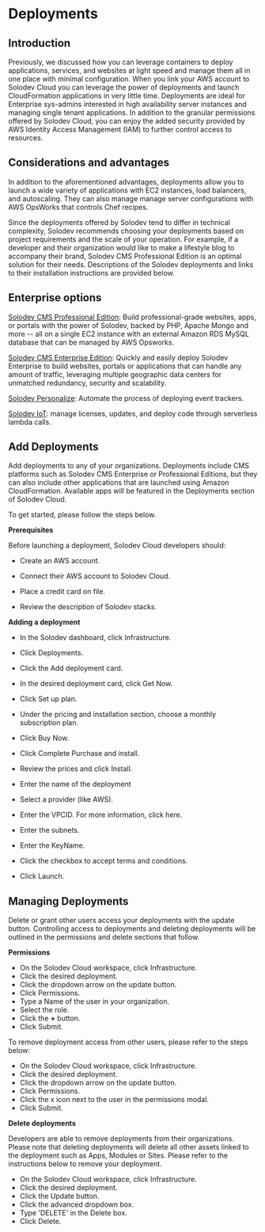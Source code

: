 # Deployments

## Introduction
Previously, we discussed how you can leverage containers to deploy applications, services, and websites at light speed and manage them all in one place with minimal configuration. When you link your AWS account to Solodev Cloud you can leverage the power of deployments and launch CloudFormation applications in very little time. Deployments are ideal for Enterprise sys-admins interested in high availability server instances and managing single tenant applications. In addition to the granular permissions offered by Solodev Cloud, you can enjoy the added security provided by AWS Identity Access Management (IAM) to further control access to resources.   

## Considerations and advantages
In addition to the aforementioned advantages, deployments allow you to launch a wide variety of applications with EC2 instances, load balancers, and autoscaling. They can also manage manage server configurations with AWS OpsWorks that controls Chef recipes.

 

Since the deployments offered by Solodev tend to differ in technical complexity, Solodev recommends choosing your deployments based on project requirements and the scale of your operation. For example, if a developer and their organization would like to make a lifestyle blog to accompany their brand, Solodev CMS Professional Edition is an optimal solution for their needs. Descriptions of the Solodev deployments and links to their installation instructions are provided below.

 

## Enterprise options
[Solodev CMS Professional Edition](https://github.com/solodev/aws/blob/master/pages/solodev-cms-pro.md): Build professional-grade websites, apps, or portals with the power of Solodev, backed by PHP, Apache Mongo and more -- all on a single EC2 instance with an external Amazon RDS MySQL database that can be managed by AWS Opsworks.

[Solodev CMS Enterprise Edition](https://www.solodev.com/enterprise/): Quickly and easily deploy Solodev Enterprise to build websites, portals or applications that can handle any amount of traffic, leveraging multiple geographic data centers for unmatched redundancy, security and scalability. 

[Solodev Personalize](https://www.solodev.com/marketplace/personalize): Automate the process of deploying event trackers. 

[Solodev IoT](https://www.solodev.com/marketplace/iot): manage licenses, updates, and deploy code through serverless lambda calls.

## Add Deployments

Add deployments to any of your organizations. Deployments include CMS platforms such as Solodev CMS Enterprise or Professional Editions, but they can also include other applications that are launched using Amazon CloudFormation. Available apps will be featured in the Deployments section of Solodev Cloud. 

 

To get started, please follow the steps below. 

 

**Prerequisites**

Before launching a deployment, Solodev Cloud developers should: 

- Create an AWS account. 

- Connect their AWS account to Solodev Cloud.

- Place a credit card on file.

- Review the description of Solodev stacks. 

**Adding a deployment**

- In the Solodev dashboard, click Infrastructure.

- Click Deployments.

- Click the Add deployment card.

- In the desired deployment card, click Get Now.

- Click Set up plan.

- Under the pricing and installation section, choose a monthly subscription plan.

- Click Buy Now.

- Click Complete Purchase and install.

- Review the prices and click Install.

- Enter the name of the deployment

- Select a provider (like AWS).

- Enter the VPCID. For more information, click here.

- Enter the subnets.

- Enter the KeyName.

- Click the checkbox to accept terms and conditions.

- Click Launch.

 
 ## Managing Deployments

 Delete or grant other users access your deployments with the update button. Controlling access to deployments and deleting deployments will be outlined in the permissions and delete sections that follow. 

**Permissions**

- On the Solodev Cloud workspace, click Infrastructure.
- Click the desired deployment. 
- Click the dropdown arrow on the update button.
- Click Permissions. 
- Type a Name of the user in your organization. 
- Select the role. 
- Click the **+** button. 
- Click Submit. 

To remove deployment access from other users, please refer to the steps below: 
- On the Solodev Cloud workspace, click Infrastructure.
- Click the desired deployment. 
- Click the dropdown arrow on the update button.
- Click Permissions. 
- Click the x icon next to the user in the permissions modal. 
- Click Submit. 

**Delete deployments**

Developers are able to remove deployments from their organizations. Please note that deleting deployments will delete all other assets linked to the deployment such as Apps, Modules or Sites. Please refer to the instructions below to remove your deployment. 

- On the Solodev Cloud workspace, click Infrastructure.
- Click the desired deployment. 
- Click the Update button. 
- Click the advanced dropdown box. 
- Type 'DELETE' in the Delete box. 
- Click Delete. 